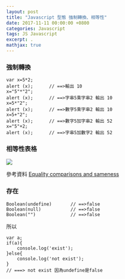 ```yaml
---
layout: post
title: "Javascript 型態 強制轉換、相等性"
date: 2017-11-11 00:00:00 +0800
categories: Javascript
tags: JS Javascript
excerpt: .
mathjax: true
---
```


### 強制轉換

```
var x=5*2;
alert (x);      // ==>輸出 10
x="5"*"2";
alert (x);      // ==>字串5乘字串2 輸出 10
x=5*"2";
alert (x);      // ==>數字5乘字串2 輸出 10
x=5+"2";
alert (x);      // ==>數字5加字串2 輸出 52
x="5"+2;
alert (x);      // ==>字串5加數字2 輸出 52
```


### 相等性表格

![](https://i.imgur.com/eDm2Y4l.png)

參考資料
[Equality comparisons and sameness](https://developer.mozilla.org/en-US/docs/Web/JavaScript/Equality_comparisons_and_sameness)

### 存在
```
Boolean(undefine)		// ==>false
Boolean(null)			// ==>false
Boolean("")				// ==>false
```

所以

```
var a;
if(a){
	console.log('exist');
}else{
	console.log('not exist');	
}
// ===> not exist 因為undefine是false
```



